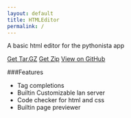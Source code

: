 ```yaml
---
layout: default
title: HTMLEditor
permalink: /
---
```


A basic html editor for the pythonista app

[Get Tar.GZ](https://github.com/Cethric/XGE/tarball/master)
[Get Zip](https://github.com/Cethric/XGE/zipball/master)
[View on GitHub](https://github.com/Cethric/HTMLEditor-Pythonista)


###Features
+ Tag completions
+ Builtin Customizable lan server
+ Code checker for html and css
+ Builtin page previewer